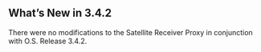 
## What’s New in 3.4.2

There were no modifications to the Satellite Receiver Proxy in conjunction with O.S. Release 3.4.2.